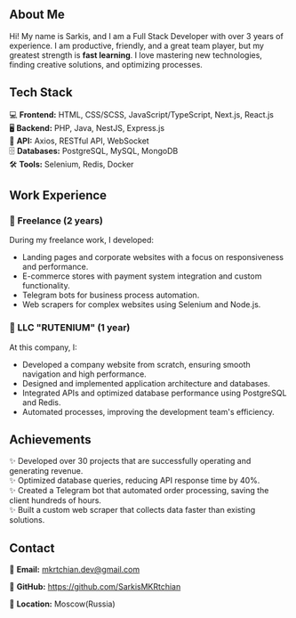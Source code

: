 ## About Me
Hi! My name is Sarkis, and I am a Full Stack Developer with over 3 years of experience. I am productive, friendly, and a great team player, but my greatest strength is **fast learning**. I love mastering new technologies, finding creative solutions, and optimizing processes.

## Tech Stack
💻 **Frontend:** HTML, CSS/SCSS, JavaScript/TypeScript, Next.js, React.js  
🖥 **Backend:** PHP, Java, NestJS, Express.js  
🔌 **API:** Axios, RESTful API, WebSocket  
🗄 **Databases:** PostgreSQL, MySQL, MongoDB  
🛠 **Tools:** Selenium, Redis, Docker  

## Work Experience
### 🚀 Freelance (2 years)
During my freelance work, I developed:
- Landing pages and corporate websites with a focus on responsiveness and performance.
- E-commerce stores with payment system integration and custom functionality.
- Telegram bots for business process automation.
- Web scrapers for complex websites using Selenium and Node.js.

### 🏢 LLC "RUTENIUM" (1 year)
At this company, I:
- Developed a company website from scratch, ensuring smooth navigation and high performance.
- Designed and implemented application architecture and databases.
- Integrated APIs and optimized database performance using PostgreSQL and Redis.
- Automated processes, improving the development team's efficiency.

## Achievements
✨ Developed over 30 projects that are successfully operating and generating revenue.  
✨ Optimized database queries, reducing API response time by 40%.  
✨ Created a Telegram bot that automated order processing, saving the client hundreds of hours.  
✨ Built a custom web scraper that collects data faster than existing solutions.  

## Contact
📩 **Email:** mkrtchian.dev@gmail.com 

🔗 **GitHub:** https://github.com/SarkisMKRtchian

📍 **Location:** Moscow(Russia)

